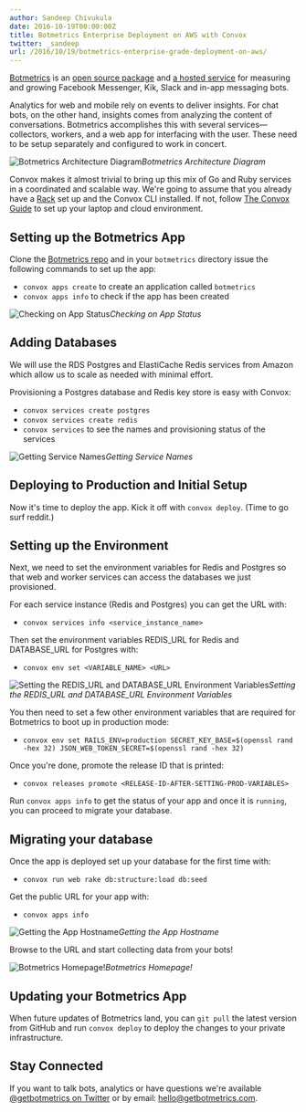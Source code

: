 ```yaml
---
author: Sandeep Chivukula
date: 2016-10-19T00:00:00Z
title: Botmetrics Enterprise Deployment on AWS with Convox
twitter: _sandeep
url: /2016/10/19/botmetrics-enterprise-grade-deployment-on-aws/
---
```


[Botmetrics](https://www.getbotmetrics.com) is an [open source package](https://github.com/botmetrics/botmetrics) and [a hosted service](http://www.getbotmetrics.com) for measuring and growing Facebook Messenger, Kik, Slack and in-app messaging bots. 

Analytics for web and mobile rely on events to deliver insights. For chat bots, on the other hand, insights comes from analyzing the content of conversations. Botmetrics accomplishes this with several services—collectors, workers, and a web app for interfacing with the user. These need to be setup separately and configured to work in concert.

![Botmetrics Architecture Diagram](https://medium2.global.ssl.fastly.net/max/2000/1*GgZPs13LmUueafcf8NI4YQ.png)*Botmetrics Architecture Diagram*

<!--more-->

Convox makes it almost trivial to bring up this mix of Go and Ruby services in a coordinated and scalable way. We're going to assume that you already have a [Rack](https://github.com/convox/rack) set up and the Convox CLI installed. If not, follow [The Convox Guide](https://convox.com/guide/) to set up your laptop and cloud environment.

## Setting up the Botmetrics App

Clone the [Botmetrics repo](http://www.github.com/botmetrics/botmetrics) and in your `botmetrics` directory issue the following commands to set up the app:

* `convox apps create` to create an application called `botmetrics`
* `convox apps info` to check if the app has been created

![Checking on App Status](https://medium2.global.ssl.fastly.net/max/3596/1*yuyld8ZDdggOYM_OUPMhuQ.png)*Checking on App Status*

## Adding Databases

We will use the RDS Postgres and ElastiCache Redis services from Amazon which allow us to scale as needed with minimal effort.

Provisioning a Postgres database and Redis key store is easy with Convox:

* `convox services create postgres`
* `convox services create redis`
* `convox services` to see the names and provisioning status of the services

![Getting Service Names](https://medium2.global.ssl.fastly.net/max/3600/1*HUtYBgneEDNMNhK_Rbo9CA.png)*Getting Service Names*

## Deploying to Production and Initial Setup

Now it's time to deploy the app. Kick it off with `convox deploy`. (Time to go surf reddit.)

## Setting up the Environment

Next, we need to set the environment variables for Redis and Postgres so that web and worker services can access the databases we just provisioned.

For each service instance (Redis and Postgres) you can get the URL with:

* `convox services info <service_instance_name>`

Then set the environment variables REDIS_URL for Redis and DATABASE_URL for Postgres with:

* `convox env set <VARIABLE_NAME> <URL>`

![Setting the REDIS_URL and DATABASE_URL Environment Variables](https://medium2.global.ssl.fastly.net/max/3600/1*9vu54wEe7jqBnGMs1qbuzw.png)*Setting the REDIS_URL and DATABASE_URL Environment Variables*

You then need to set a few other environment variables that are required for Botmetrics to boot up in production mode:

* `convox env set RAILS_ENV=production SECRET_KEY_BASE=$(openssl rand -hex 32) JSON_WEB_TOKEN_SECRET=$(openssl rand -hex 32)`

Once you're done, promote the release ID that is printed:

* `convox releases promote <RELEASE-ID-AFTER-SETTING-PROD-VARIABLES>`

Run `convox apps info` to get the status of your app and once it is `running`, you can proceed to migrate your database.

## Migrating your database

Once the app is deployed set up your database for the first time with:

* `convox run web rake db:structure:load db:seed`

Get the public URL for your app with:

* `convox apps info`

![Getting the App Hostname](https://medium2.global.ssl.fastly.net/max/3600/1*757jJ63VvdtU0VT6wcBGZg.png)*Getting the App Hostname*

Browse to the URL and start collecting data from your bots!

![Botmetrics Homepage!](https://medium2.global.ssl.fastly.net/max/2640/1*D19tEMuLz_d5nzuKi6t5sg.png)*Botmetrics Homepage!*

## Updating your Botmetrics App

When future updates of Botmetrics land, you can `git pull` the latest version from GitHub and run `convox deploy` to deploy the changes to your private infrastructure.

## Stay Connected

If you want to talk bots, analytics or have questions we're available [@getbotmetrics on Twitter](https://www.twitter.com/getbotmetrics) or by email: [hello@getbotmetrics.com](mailto:hello@getbotmetrics.com).

